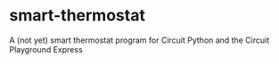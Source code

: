 # smart-thermostat
A (not yet) smart thermostat program for Circuit Python and the Circuit Playground Express
